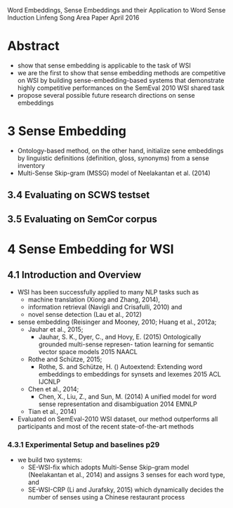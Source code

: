 Word Embeddings, Sense Embeddings and their Application to Word Sense Induction
Linfeng Song
Area Paper April 2016

# Abstract

* show that sense embedding is applicable to the task of WSI
* we are the first to show that sense embedding methods are competitive on WSI
  by building sense-embedding-based systems that demonstrate
  highly competitive performances on the SemEval 2010 WSI shared task
* propose several possible future research directions on sense embeddings

# 3 Sense Embedding

* Ontology-based method, on the other hand, initialize sene embeddings by
  linguistic definitions (definition, gloss, synonyms) from a sense inventory
* Multi-Sense Skip-gram (MSSG) model of Neelakantan et al. (2014)

## 3.4 Evaluating on SCWS testset

## 3.5 Evaluating on SemCor corpus

# 4 Sense Embedding for WSI

## 4.1 Introduction and Overview

* WSI has been successfully applied to many NLP tasks such as
  * machine translation (Xiong and Zhang, 2014),
  * information retrieval (Navigli and Crisafulli, 2010) and
  * novel sense detection (Lau et al., 2012)
* sense embedding (Reisinger and Mooney, 2010; Huang et al., 2012a;
  * Jauhar et al., 2015;
    * Jauhar, S. K., Dyer, C., and Hovy, E. (2015)
      Ontologically grounded multi-sense represen- tation learning for semantic
      vector space models
      2015 NAACL
  * Rothe and Schütze, 2015;
    * Rothe, S. and Schütze, H. ()
    Autoextend: Extending word embeddings to embeddings for synsets and lexemes
    2015 ACL IJCNLP
  * Chen et al., 2014;
    * Chen, X., Liu, Z., and Sun, M. (2014)
      A unified model for word sense representation and disambiguation
      2014 EMNLP
  * Tian et al., 2014)
* Evaluated on SemEval-2010 WSI dataset, our method outperforms all
  participants and most of the recent state-of-the-art methods

### 4.3.1 Experimental Setup and baselines p29

* we build two systems:
  * SE-WSI-fix which adopts Multi-Sense Skip-gram model (Neelakantan et al.,
    2014) and assigns 3 senses for each word type, and
  * SE-WSI-CRP (Li and Jurafsky, 2015) which dynamically decides the number of
    senses using a Chinese restaurant process

